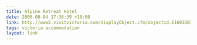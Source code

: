 ```yaml
---
title: Alpine Retreat Hotel
date: 2006-08-04 17:36:39 +10:00
link: http://www2.visitvictoria.com/displayObject.cfm/objectid.E1601DB3-AD41-47D2-A4E23F3C1B9564A9/vvt.vhtml
tags: victoria accommodation
layout: link
---
```

